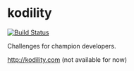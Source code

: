 kodility
========

[![Build Status](https://api.travis-ci.org/ufukuzun/kodility.png?branch=master)](https://travis-ci.org/ufukuzun/kodility)

Challenges for champion developers.

http://kodility.com (not available for now)

